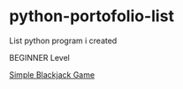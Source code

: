 # python-portofolio-list
List python program i created

BEGINNER Level

[Simple Blackjack Game](https://github.com/riyanmarayat/simple-blackjack-game-with-python)
